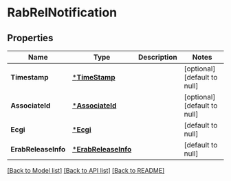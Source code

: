 # RabRelNotification

## Properties
Name | Type | Description | Notes
------------ | ------------- | ------------- | -------------
**Timestamp** | [***TimeStamp**](TimeStamp.md) |  | [optional] [default to null]
**AssociateId** | [***AssociateId**](AssociateId.md) |  | [optional] [default to null]
**Ecgi** | [***Ecgi**](Ecgi.md) |  | [default to null]
**ErabReleaseInfo** | [***ErabReleaseInfo**](ErabReleaseInfo.md) |  | [default to null]

[[Back to Model list]](../README.md#documentation-for-models) [[Back to API list]](../README.md#documentation-for-api-endpoints) [[Back to README]](../README.md)


